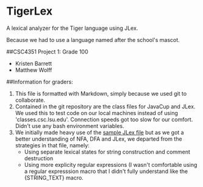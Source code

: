 # TigerLex
A lexical analyzer for the Tiger language using JLex.

Because we had to use a language named after the school's mascot.

##CSC4351 Project 1: Grade 100
- Kristen Barrett
- Matthew Wolff

##Information for graders:
1. This file is formatted with Markdown, simply because we used git to collaborate.
2. Contained in the git repository are the class files for JavaCup and JLex. We used this to test code on our local machines instead of using 'classes.csc.lsu.edu'. Connection speeds got too slow for our comfort. Didn't use any bash environment variables.
3. We initially made heavy use of the [sample JLex file](http://www.csc.lsu.edu/~gb/csc4351/JLex/sample.lex) but as we got a better understanding of NFA, DFA and JLex, we departed from the strategies in that file, namely:
   - Using separate lexical states for string construction and comment destruction
   - Using more explicity regular expressions (I wasn't comfortable using a regular expresssion macro that I didn't fully understand like the {STRING_TEXT} macro.
